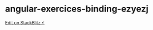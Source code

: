 # angular-exercices-binding-ezyezj

[Edit on StackBlitz ⚡️](https://stackblitz.com/edit/angular-exercices-binding-ezyezj)